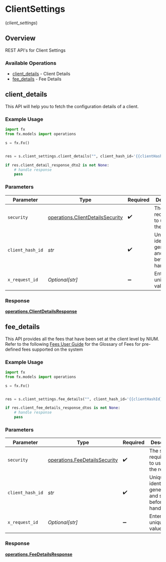 # ClientSettings
(*client_settings*)

## Overview

REST API's for Client Settings

### Available Operations

* [client_details](#client_details) - Client Details
* [fee_details](#fee_details) - Fee Details

## client_details

This API will help you to fetch the configuration details of a client.

### Example Usage

```python
import fx
from fx.models import operations

s = fx.Fx()


res = s.client_settings.client_details("", client_hash_id='{{clientHashId}}', x_request_id='{{$guid}}')

if res.client_detail_response_dto2 is not None:
    # handle response
    pass
```

### Parameters

| Parameter                                                                            | Type                                                                                 | Required                                                                             | Description                                                                          | Example                                                                              |
| ------------------------------------------------------------------------------------ | ------------------------------------------------------------------------------------ | ------------------------------------------------------------------------------------ | ------------------------------------------------------------------------------------ | ------------------------------------------------------------------------------------ |
| `security`                                                                           | [operations.ClientDetailsSecurity](../../models/operations/clientdetailssecurity.md) | :heavy_check_mark:                                                                   | The security requirements to use for the request.                                    |                                                                                      |
| `client_hash_id`                                                                     | *str*                                                                                | :heavy_check_mark:                                                                   | Unique client identifier generated and shared before API handshake.                  | {{clientHashId}}                                                                     |
| `x_request_id`                                                                       | *Optional[str]*                                                                      | :heavy_minus_sign:                                                                   | Enter a unique UUID value                                                            | {{$guid}}                                                                            |


### Response

**[operations.ClientDetailsResponse](../../models/operations/clientdetailsresponse.md)**


## fee_details

This API provides all the fees that have been set at the client level by NIUM.
Refer to the following [Fees User Guide](doc:fees) for the Glossary of Fees for pre-defined fees supported on the system

### Example Usage

```python
import fx
from fx.models import operations

s = fx.Fx()


res = s.client_settings.fee_details("", client_hash_id='{{clientHashId}}', x_request_id='{{$guid}}')

if res.client_fee_details_response_dtos is not None:
    # handle response
    pass
```

### Parameters

| Parameter                                                                      | Type                                                                           | Required                                                                       | Description                                                                    | Example                                                                        |
| ------------------------------------------------------------------------------ | ------------------------------------------------------------------------------ | ------------------------------------------------------------------------------ | ------------------------------------------------------------------------------ | ------------------------------------------------------------------------------ |
| `security`                                                                     | [operations.FeeDetailsSecurity](../../models/operations/feedetailssecurity.md) | :heavy_check_mark:                                                             | The security requirements to use for the request.                              |                                                                                |
| `client_hash_id`                                                               | *str*                                                                          | :heavy_check_mark:                                                             | Unique client identifier generated and shared before API handshake.            | {{clientHashId}}                                                               |
| `x_request_id`                                                                 | *Optional[str]*                                                                | :heavy_minus_sign:                                                             | Enter a unique UUID value                                                      | {{$guid}}                                                                      |


### Response

**[operations.FeeDetailsResponse](../../models/operations/feedetailsresponse.md)**

